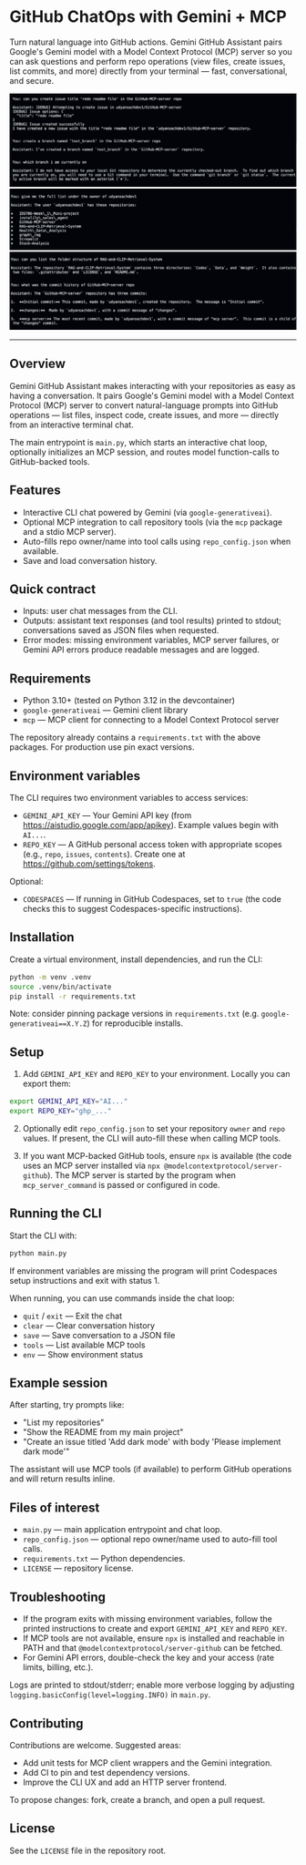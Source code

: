 # GitHub ChatOps with Gemini + MCP

Turn natural language into GitHub actions. Gemini GitHub Assistant pairs Google's Gemini model with a Model Context Protocol (MCP) server so you can ask questions and perform repo operations (view files, create issues, list commits, and more) directly from your terminal — fast, conversational, and secure.

![alt text](img/1.png)
![alt text](img/2.png)
![alt text](img/3.png)

---

## Overview

Gemini GitHub Assistant makes interacting with your repositories as easy as having a conversation. It pairs Google's Gemini model with a Model Context Protocol (MCP) server to convert natural-language prompts into GitHub operations — list files, inspect code, create issues, and more — directly from an interactive terminal chat.

The main entrypoint is `main.py`, which starts an interactive chat loop, optionally initializes an MCP session, and routes model function-calls to GitHub-backed tools.

## Features

- Interactive CLI chat powered by Gemini (via `google-generativeai`).
- Optional MCP integration to call repository tools (via the `mcp` package and a stdio MCP server).
- Auto-fills repo owner/name into tool calls using `repo_config.json` when available.
- Save and load conversation history.

## Quick contract

- Inputs: user chat messages from the CLI.
- Outputs: assistant text responses (and tool results) printed to stdout; conversations saved as JSON files when requested.
- Error modes: missing environment variables, MCP server failures, or Gemini API errors produce readable messages and are logged.

## Requirements

- Python 3.10+ (tested on Python 3.12 in the devcontainer)
- `google-generativeai` — Gemini client library
- `mcp` — MCP client for connecting to a Model Context Protocol server

The repository already contains a `requirements.txt` with the above packages. For production use pin exact versions.

## Environment variables

The CLI requires two environment variables to access services:

- `GEMINI_API_KEY` — Your Gemini API key (from https://aistudio.google.com/app/apikey). Example values begin with `AI...`.
- `REPO_KEY` — A GitHub personal access token with appropriate scopes (e.g., `repo`, `issues`, `contents`). Create one at https://github.com/settings/tokens.

Optional:

- `CODESPACES` — If running in GitHub Codespaces, set to `true` (the code checks this to suggest Codespaces-specific instructions).

## Installation

Create a virtual environment, install dependencies, and run the CLI:

```bash
python -m venv .venv
source .venv/bin/activate
pip install -r requirements.txt
```

Note: consider pinning package versions in `requirements.txt` (e.g. `google-generativeai==X.Y.Z`) for reproducible installs.

## Setup

1. Add `GEMINI_API_KEY` and `REPO_KEY` to your environment. Locally you can export them:

```bash
export GEMINI_API_KEY="AI..."
export REPO_KEY="ghp_..."
```

2. Optionally edit `repo_config.json` to set your repository `owner` and `repo` values. If present, the CLI will auto-fill these when calling MCP tools.

3. If you want MCP-backed GitHub tools, ensure `npx` is available (the code uses an MCP server installed via `npx @modelcontextprotocol/server-github`). The MCP server is started by the program when `mcp_server_command` is passed or configured in code.

## Running the CLI

Start the CLI with:

```bash
python main.py
```

If environment variables are missing the program will print Codespaces setup instructions and exit with status 1.

When running, you can use commands inside the chat loop:

- `quit` / `exit` — Exit the chat
- `clear` — Clear conversation history
- `save` — Save conversation to a JSON file
- `tools` — List available MCP tools
- `env` — Show environment status

## Example session

After starting, try prompts like:

- "List my repositories"
- "Show the README from my main project"
- "Create an issue titled 'Add dark mode' with body 'Please implement dark mode'"

The assistant will use MCP tools (if available) to perform GitHub operations and will return results inline.

## Files of interest

- `main.py` — main application entrypoint and chat loop.
- `repo_config.json` — optional repo owner/name used to auto-fill tool calls.
- `requirements.txt` — Python dependencies.
- `LICENSE` — repository license.

## Troubleshooting

- If the program exits with missing environment variables, follow the printed instructions to create and export `GEMINI_API_KEY` and `REPO_KEY`.
- If MCP tools are not available, ensure `npx` is installed and reachable in PATH and that `@modelcontextprotocol/server-github` can be fetched.
- For Gemini API errors, double-check the key and your access (rate limits, billing, etc.).

Logs are printed to stdout/stderr; enable more verbose logging by adjusting `logging.basicConfig(level=logging.INFO)` in `main.py`.

## Contributing

Contributions are welcome. Suggested areas:

- Add unit tests for MCP client wrappers and the Gemini integration.
- Add CI to pin and test dependency versions.
- Improve the CLI UX and add an HTTP server frontend.

To propose changes: fork, create a branch, and open a pull request.

## License

See the `LICENSE` file in the repository root.

